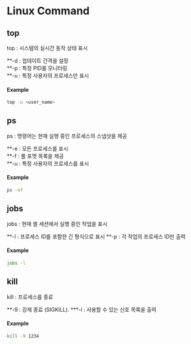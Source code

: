 Linux Command
=============

## top
top : 시스템의 실시간 동작 상태 표시  
  
**-d : 업데이트 간격을 설정  
**-p : 특정 PID를 모니터링  
**-u : 특정 사용자의 프로세스만 표시  

#### Example  
```bash
top -u <user_name>
```
  
## ps  
ps : 명령어는 현재 실행 중인 프로세스의 스냅샷을 제공  
  
**-e : 모든 프로세스를 표시  
**-f : 풀 포맷 목록을 제공  
**-u : 특정 사용자의 프로세스를 표시  

#### Example  
```bash
ps -ef
```

## jobs  
jobs : 현재 셸 세션에서 실행 중인 작업을 표시  

**-l : 프로세스 ID를 포함한 긴 형식으로 표시
**-p : 각 작업의 프로세스 ID만 출력  

#### Example  
```bash
jobs -l
```

## kill
kill : 프로세스를 종료  

**-9 : 강제 종료 (SIGKILL).
***-l : 사용할 수 있는 신호 목록을 출력  

#### Example  
```bash
kill -9 1234
```
